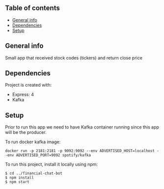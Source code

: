 ## Table of contents
* [General info](#general-info)
* [Dependencies](#Dependencies)
* [Setup](#setup)

## General info
Small app that received stock codes (tickers) and return close price
	
## Dependencies
Project is created with:
* Express: 4
* Kafka

## Setup
Prior to run this app we need to have Kafka container running since
this app will be the producer.

To run docker kafka image:

```
docker run -p 2181:2181 -p 9092:9092 --env ADVERTISED_HOST=localhost --env ADVERTISED_PORT=9092 spotify/kafka
```

To run this project, install it locally using npm:

```
$ cd ../financial-chat-bot
$ npm install
$ npm start
```